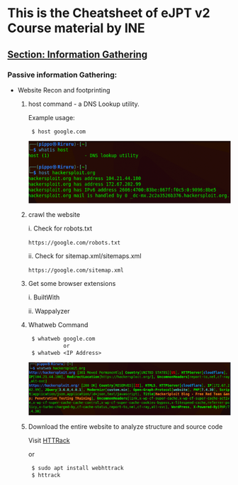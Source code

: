# This is the Cheatsheet of eJPT v2 Course material by INE

## <u>Section: Information Gathering</u>

### Passive information Gathering:

- Website Recon and footprinting

    1. host command - a DNS Lookup utility.
    
        Example usage: 

            $ host google.com

        ![plot](/images/ejpt-fig1.png)

    2. crawl the website

        i.  Check for robots.txt

        `https://google.com/robots.txt`
        
        ii. Check for sitemap.xml/sitemaps.xml 
        
        `https://google.com/sitemap.xml`

    3. Get some browser extensions

        i.  BuiltWith

 		ii. Wappalyzer

    4. Whatweb Command

            $ whatweb google.com
                      or
            $ whatweb <IP Address> 
        ![plot](/images/ejpt-fig2.png)
        
    5. Download the entire website to analyze structure and source code

        Visit [HTTRack](https://www.httrack.com/)

        or

            $ sudo apt install webhttrack 
            $ httrack